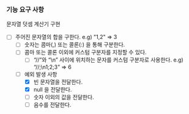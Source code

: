 ### 기능 요구 사항

문자열 덧셈 계산기 구현

- [ ] 주어진 문자열의 합을 구한다. e.g) "1,2" => 3
  - [ ] 숫자는 콤마(,) 또는 콜론(:) 을 통해 구분한다.
  - [ ] 콤마 또는 콜론 이외에 커스텀 구분자를 지정할 수 있다.
    - [ ] “//”와 “\n” 사이에 위치하는 문자를 커스텀 구분자로 사용한다. e.g)  “//;\n1;2;3” => 6
  - [ ] 예외 발생 사항
    - [x] 빈 문자열을 전달한다.
    - [x] null 을 전달한다.
    - [ ] 숫자 이외의 값을 전달한다.
    - [ ] 음수를 전달한다.
